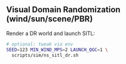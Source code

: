 ## Visual Domain Randomization (wind/sun/scene/PBR)

Render a DR world and launch SITL:

```bash
# optional: tweak via env
SEED=123 MIN_WIND_MPS=2 LAUNCH_QGC=1 \
  scripts/sim/ns_sitl_dr.sh
